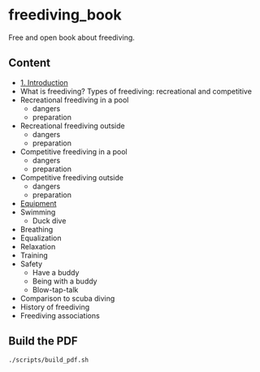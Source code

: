 # freediving_book

Free and open book about freediving.

## Content

 * [1. Introduction](1_introduction.md)
 * What is freediving? Types of freediving: recreational and competitive
 * Recreational freediving in a pool
    * dangers
    * preparation
 * Recreational freediving outside
    * dangers
    * preparation
 * Competitive freediving in a pool
    * dangers
    * preparation
 * Competitive freediving outside
    * dangers
    * preparation
 * [Equipment](equipment.md)
 * Swimming
   * Duck dive
 * Breathing
 * Equalization
 * Relaxation
 * Training
 * Safety
   * Have a buddy
   * Being with a buddy
   * Blow-tap-talk 
 * Comparison to scuba diving
 * History of freediving
 * Freediving associations

## Build the PDF

```
./scripts/build_pdf.sh
```
